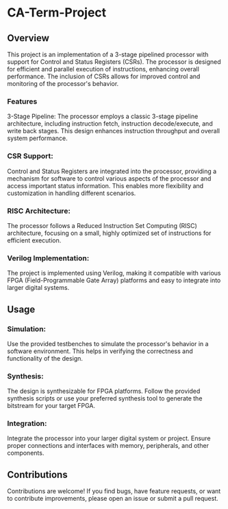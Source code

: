 # CA-Term-Project

## Overview
This project is an implementation of a 3-stage pipelined processor with support for Control and Status Registers (CSRs). The processor is designed for efficient and parallel execution of instructions, enhancing overall performance. The inclusion of CSRs allows for improved control and monitoring of the processor's behavior.

### Features
3-Stage Pipeline: The processor employs a classic 3-stage pipeline architecture, including instruction fetch, instruction decode/execute, and write back stages. This design enhances instruction throughput and overall system performance.

### CSR Support:
Control and Status Registers are integrated into the processor, providing a mechanism for software to control various aspects of the processor and access important status information. This enables more flexibility and customization in handling different scenarios.

### RISC Architecture: 
The processor follows a Reduced Instruction Set Computing (RISC) architecture, focusing on a small, highly optimized set of instructions for efficient execution.

### Verilog Implementation: 
The project is implemented using Verilog, making it compatible with various FPGA (Field-Programmable Gate Array) platforms and easy to integrate into larger digital systems.

## Usage
### Simulation:
Use the provided testbenches to simulate the processor's behavior in a software environment. This helps in verifying the correctness and functionality of the design.

### Synthesis: 
The design is synthesizable for FPGA platforms. Follow the provided synthesis scripts or use your preferred synthesis tool to generate the bitstream for your target FPGA.

### Integration: 
Integrate the processor into your larger digital system or project. Ensure proper connections and interfaces with memory, peripherals, and other components.

## Contributions
Contributions are welcome! If you find bugs, have feature requests, or want to contribute improvements, please open an issue or submit a pull request.
